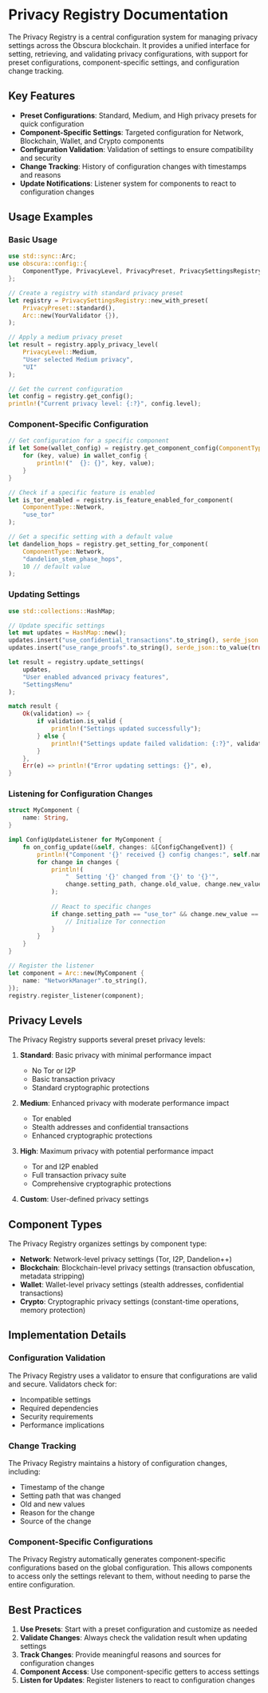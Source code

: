 # Privacy Registry Documentation

The Privacy Registry is a central configuration system for managing privacy settings across the Obscura blockchain. It provides a unified interface for setting, retrieving, and validating privacy configurations, with support for preset configurations, component-specific settings, and configuration change tracking.

## Key Features

- **Preset Configurations**: Standard, Medium, and High privacy presets for quick configuration
- **Component-Specific Settings**: Targeted configuration for Network, Blockchain, Wallet, and Crypto components
- **Configuration Validation**: Validation of settings to ensure compatibility and security
- **Change Tracking**: History of configuration changes with timestamps and reasons
- **Update Notifications**: Listener system for components to react to configuration changes

## Usage Examples

### Basic Usage

```rust
use std::sync::Arc;
use obscura::config::{
    ComponentType, PrivacyLevel, PrivacyPreset, PrivacySettingsRegistry
};

// Create a registry with standard privacy preset
let registry = PrivacySettingsRegistry::new_with_preset(
    PrivacyPreset::standard(),
    Arc::new(YourValidator {}),
);

// Apply a medium privacy preset
let result = registry.apply_privacy_level(
    PrivacyLevel::Medium,
    "User selected Medium privacy",
    "UI"
);

// Get the current configuration
let config = registry.get_config();
println!("Current privacy level: {:?}", config.level);
```

### Component-Specific Configuration

```rust
// Get configuration for a specific component
if let Some(wallet_config) = registry.get_component_config(ComponentType::Wallet) {
    for (key, value) in wallet_config {
        println!("  {}: {}", key, value);
    }
}

// Check if a specific feature is enabled
let is_tor_enabled = registry.is_feature_enabled_for_component(
    ComponentType::Network,
    "use_tor"
);

// Get a specific setting with a default value
let dandelion_hops = registry.get_setting_for_component(
    ComponentType::Network,
    "dandelion_stem_phase_hops",
    10 // default value
);
```

### Updating Settings

```rust
use std::collections::HashMap;

// Update specific settings
let mut updates = HashMap::new();
updates.insert("use_confidential_transactions".to_string(), serde_json::to_value(true).unwrap());
updates.insert("use_range_proofs".to_string(), serde_json::to_value(true).unwrap());

let result = registry.update_settings(
    updates,
    "User enabled advanced privacy features",
    "SettingsMenu"
);

match result {
    Ok(validation) => {
        if validation.is_valid {
            println!("Settings updated successfully");
        } else {
            println!("Settings update failed validation: {:?}", validation.validation_errors);
        }
    },
    Err(e) => println!("Error updating settings: {}", e),
}
```

### Listening for Configuration Changes

```rust
struct MyComponent {
    name: String,
}

impl ConfigUpdateListener for MyComponent {
    fn on_config_update(&self, changes: &[ConfigChangeEvent]) {
        println!("Component '{}' received {} config changes:", self.name, changes.len());
        for change in changes {
            println!(
                "  Setting '{}' changed from '{}' to '{}'",
                change.setting_path, change.old_value, change.new_value
            );
            
            // React to specific changes
            if change.setting_path == "use_tor" && change.new_value == "true" {
                // Initialize Tor connection
            }
        }
    }
}

// Register the listener
let component = Arc::new(MyComponent {
    name: "NetworkManager".to_string(),
});
registry.register_listener(component);
```

## Privacy Levels

The Privacy Registry supports several preset privacy levels:

1. **Standard**: Basic privacy with minimal performance impact
   - No Tor or I2P
   - Basic transaction privacy
   - Standard cryptographic protections

2. **Medium**: Enhanced privacy with moderate performance impact
   - Tor enabled
   - Stealth addresses and confidential transactions
   - Enhanced cryptographic protections

3. **High**: Maximum privacy with potential performance impact
   - Tor and I2P enabled
   - Full transaction privacy suite
   - Comprehensive cryptographic protections

4. **Custom**: User-defined privacy settings

## Component Types

The Privacy Registry organizes settings by component type:

- **Network**: Network-level privacy settings (Tor, I2P, Dandelion++)
- **Blockchain**: Blockchain-level privacy settings (transaction obfuscation, metadata stripping)
- **Wallet**: Wallet-level privacy settings (stealth addresses, confidential transactions)
- **Crypto**: Cryptographic privacy settings (constant-time operations, memory protection)

## Implementation Details

### Configuration Validation

The Privacy Registry uses a validator to ensure that configurations are valid and secure. Validators check for:

- Incompatible settings
- Required dependencies
- Security requirements
- Performance implications

### Change Tracking

The Privacy Registry maintains a history of configuration changes, including:

- Timestamp of the change
- Setting path that was changed
- Old and new values
- Reason for the change
- Source of the change

### Component-Specific Configurations

The Privacy Registry automatically generates component-specific configurations based on the global configuration. This allows components to access only the settings relevant to them, without needing to parse the entire configuration.

## Best Practices

1. **Use Presets**: Start with a preset configuration and customize as needed
2. **Validate Changes**: Always check the validation result when updating settings
3. **Track Changes**: Provide meaningful reasons and sources for configuration changes
4. **Component Access**: Use component-specific getters to access settings
5. **Listen for Updates**: Register listeners to react to configuration changes 